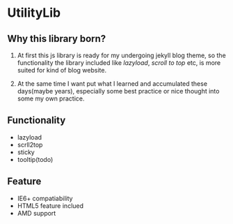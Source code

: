 # UtilityLib

## Why this library born?

1. At first this js library is ready for my undergoing jekyll blog theme, so the functionality the library included like *lazyload*, *scroll to top* etc, is more suited for kind of blog website.

2. At the same time I want put what I learned and accumulated these days(maybe years), especially some best practice or nice thought into some my own practice.

## Functionality

- lazyload
- scrll2top
- sticky
- tooltip(todo)

## Feature

- IE6+ compatiability
- HTML5 feature inclued
- AMD support



